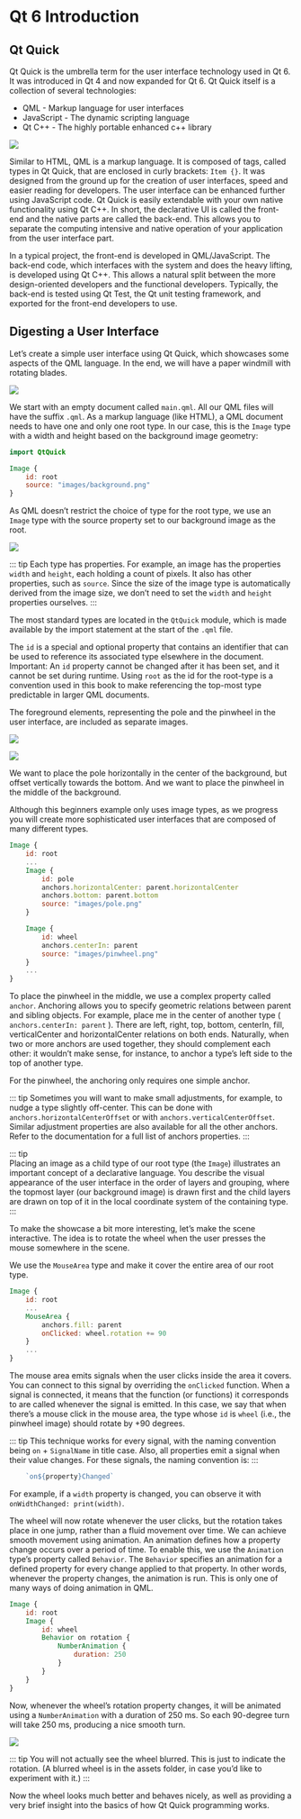 # Qt 6 Introduction

## Qt Quick

Qt Quick is the umbrella term for the user interface technology used in Qt 6. It was introduced in Qt 4 and now expanded for Qt 6. Qt Quick itself is a collection of several technologies:

* QML - Markup language for user interfaces
* JavaScript - The dynamic scripting language
* Qt C++ - The highly portable enhanced c++ library

![](../../ch01-meetqt/assets//qt6_overview.png)

Similar to HTML, QML is a markup language. It is composed of tags, called types in Qt Quick, that are enclosed in curly brackets: `Item {}`. It was designed from the ground up for the creation of user interfaces, speed and easier reading for developers. The user interface can be enhanced further using JavaScript code. Qt Quick is easily extendable with your own native functionality using Qt C++. In short, the declarative UI is called the front-end and the native parts are called the back-end. This allows you to separate the computing intensive and native operation of your application from the user interface part.

In a typical project, the front-end is developed in QML/JavaScript. The back-end code, which interfaces with the system and does the heavy lifting, is developed using Qt C++. This allows a natural split between the more design-oriented developers and the functional developers. Typically, the back-end is tested using Qt Test, the Qt unit testing framework, and exported for the front-end developers to use.

## Digesting a User Interface

Let’s create a simple user interface using Qt Quick, which showcases some aspects of the QML language. In the end, we will have a paper windmill with rotating blades.

![](../../ch01-meetqt/assets//showcase.png)

We start with an empty document called `main.qml`. All our QML files will have the suffix `.qml`. As a markup language (like HTML), a QML document needs to have one and only one root type. In our case, this is the `Image` type with a width and height based on the background image geometry:

```qml
import QtQuick

Image {
    id: root
    source: "images/background.png"
}
```

As QML doesn’t restrict the choice of type for the root type, we use an `Image` type with the source property set to our background image as the root.

![](../../ch01-meetqt/assets//background.png)

::: tip
Each type has properties. For example, an image has the properties `width` and `height`, each holding a count of pixels. It also has other properties, such as `source`. Since the size of the image type is automatically derived from the image size, we don’t need to set the `width` and `height` properties ourselves.
:::

The most standard types are located in the `QtQuick` module, which is made available by the import statement at the start of the `.qml` file.

The `id` is a special and optional property that contains an identifier that can be used to reference its associated type elsewhere in the document. Important: An `id` property cannot be changed after it has been set, and it cannot be set during runtime. Using `root` as the id for the root-type is a convention used in this book to make referencing the top-most type predictable in larger QML documents.

The foreground elements, representing the pole and the pinwheel in the user interface, are included as separate images.


![](../../ch01-meetqt/assets//pole.png)

![](../../ch01-meetqt/assets//pinwheel.png)

We want to place the pole horizontally in the center of the background, but offset vertically towards the bottom. And we want to place the pinwheel in the middle of the background.

Although this beginners example only uses image types, as we progress you will create more sophisticated user interfaces that are composed of many different types.

```qml
Image {
    id: root
    ...
    Image {
        id: pole
        anchors.horizontalCenter: parent.horizontalCenter
        anchors.bottom: parent.bottom
        source: "images/pole.png"
    }

    Image {
        id: wheel
        anchors.centerIn: parent
        source: "images/pinwheel.png"
    }
    ...
}
```

To place the pinwheel in the middle, we use a complex property called `anchor`. Anchoring allows you to specify geometric relations between parent and sibling objects. For example, place me in the center of another type ( `anchors.centerIn: parent` ). There are left, right, top, bottom, centerIn, fill, verticalCenter and horizontalCenter relations on both ends. Naturally, when two or more anchors are used together, they should complement each other: it wouldn’t make sense, for instance, to anchor a type’s left side to the top of another type.

For the pinwheel, the anchoring only requires one simple anchor.

::: tip
Sometimes you will want to make small adjustments, for example, to nudge a type slightly off-center. This can be done with `anchors.horizontalCenterOffset` or with `anchors.verticalCenterOffset`. Similar adjustment properties are also available for all the other anchors. Refer to the documentation for a full list of anchors properties.
:::

::: tip    
Placing an image as a child type of our root type (the `Image`) illustrates an important concept of a declarative language. You describe the visual appearance of the user interface in the order of layers and grouping, where the topmost layer (our background image) is drawn first and the child layers are drawn on top of it in the local coordinate system of the containing type.
:::

To make the showcase a bit more interesting, let’s make the scene interactive. The idea is to rotate the wheel when the user presses the mouse somewhere in the scene.

We use the `MouseArea` type and make it cover the entire area of our root type.

```qml
Image {
    id: root
    ...
    MouseArea {
        anchors.fill: parent
        onClicked: wheel.rotation += 90
    }
    ...
}
```

The mouse area emits signals when the user clicks inside the area it covers. You can connect to this signal by overriding the `onClicked` function. When a signal is connected, it means that the function (or functions) it corresponds to are called whenever the signal is emitted. In this case, we say that when there’s a mouse click in the mouse area, the type whose `id` is `wheel` (i.e., the pinwheel image) should rotate by +90 degrees.

::: tip
This technique works for every signal, with the naming convention being `on` + `SignalName` in title case. Also, all properties emit a signal when their value changes. For these signals, the naming convention is:
:::

```js
    `on${property}Changed`
```

For example, if a `width` property is changed, you can observe it with `onWidthChanged: print(width)`.

The wheel will now rotate whenever the user clicks, but the rotation takes place in one jump, rather than a fluid movement over time. We can achieve smooth movement using animation. An animation defines how a property change occurs over a period of time. To enable this, we use the `Animation` type’s property called `Behavior`. The `Behavior` specifies an animation for a defined property for every change applied to that property. In other words, whenever the property changes, the animation is run. This is only one of many ways of doing animation in QML.

```qml
Image {
    id: root
    Image {
        id: wheel
        Behavior on rotation {
            NumberAnimation {
                duration: 250
            }
        }
    }
}
```

Now, whenever the wheel’s rotation property changes, it will be animated using a `NumberAnimation` with a duration of 250 ms. So each 90-degree turn will take 250 ms, producing a nice smooth turn.

![](../../ch01-meetqt/assets//scene2.png)

::: tip
You will not actually see the wheel blurred. This is just to indicate the rotation. (A blurred wheel is in the assets folder, in case you’d like to experiment with it.)
:::

Now the wheel looks much better and behaves nicely, as well as providing a very brief insight into the basics of how Qt Quick programming works.

